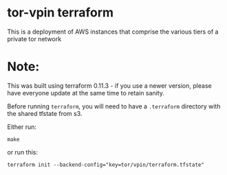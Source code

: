# tor-vpin terraform

This is a deployment of AWS instances that comprise the various tiers of a private tor network

# Note:

This was built using terraform 0.11.3 - if you use a newer version, please have everyone update at the same time to retain sanity.

Before running `terraform`, you will need to have a `.terraform` directory with the shared tfstate from s3.

Either run:

    make

or run this:

    terraform init --backend-config="key=tor/vpin/terraform.tfstate"


